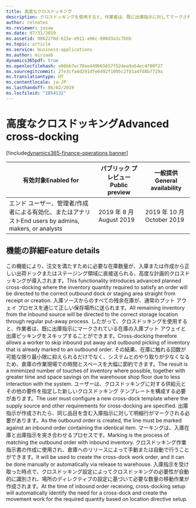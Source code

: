 ```yaml
---
title: 高度なクロスドッキング
description: クロスドッキングを使用すると、作業者は、既に出庫指示に対してマークされている在庫の入庫プット アウェイと出庫ピッキングをスキップすることができます。
author: relnotes
ms.reviewer: josaw
ms.date: 07/31/2019
ms.assetid: 9862278d-615e-e911-a96c-000d3a1c7bbb
ms.topic: article
ms.service: business-applications
ms.author: mirzaab
dynamics365pdf: true
ms.openlocfilehash: e06bb7ec70ae449b65657f524ea9a54ec4f00f27
ms.sourcegitcommit: 2fe3cfa4d291dfe6492f1095c2f01a4fd8b7719a
ms.translationtype: HT
ms.contentlocale: ja-JP
ms.lasthandoff: 08/02/2019
ms.locfileid: "1854132"
---
```

# <a name="advanced-cross-docking"></a><span data-ttu-id="61487-103">高度なクロスドッキング</span><span class="sxs-lookup"><span data-stu-id="61487-103">Advanced cross-docking</span></span>
[!include[dynamics365-finance-operations banner](../includes/dynamics365-finance-operations.md)]

| <span data-ttu-id="61487-104">有効対象</span><span class="sxs-lookup"><span data-stu-id="61487-104">Enabled for</span></span>    |  <span data-ttu-id="61487-105">パブリック プレビュー</span><span class="sxs-lookup"><span data-stu-id="61487-105">Public preview</span></span> | <span data-ttu-id="61487-106">一般提供</span><span class="sxs-lookup"><span data-stu-id="61487-106">General availability</span></span> | 
| ---------- | ---------- |---------- |
|<span data-ttu-id="61487-107">エンド ユーザー、管理者/作成者による有効化、またはアナリスト</span><span class="sxs-lookup"><span data-stu-id="61487-107">End users by admins, makers, or analysts</span></span>|<span data-ttu-id="61487-108">2019 年 8 月</span><span class="sxs-lookup"><span data-stu-id="61487-108">August 2019</span></span>| <span data-ttu-id="61487-109">2019 年 10 月</span><span class="sxs-lookup"><span data-stu-id="61487-109">October 2019</span></span>|






## <a name="feature-details"></a><span data-ttu-id="61487-110">機能の詳細</span><span class="sxs-lookup"><span data-stu-id="61487-110">Feature details</span></span>
<!--feature detail start -->
<span data-ttu-id="61487-111">この機能により、注文を満たすために必要な在庫数量が、入庫または作成から正しい出荷ドックまたはステージング領域に直接送られる、高度な計画的クロスドッキングが導入されます。</span><span class="sxs-lookup"><span data-stu-id="61487-111">This functionality introduces advanced planned cross-docking where the inventory quantity required to satisfy an order will be directed to the correct outbound dock or staging area straight from receipt or creation.</span></span> <span data-ttu-id="61487-112">入庫ソースからのすべての残余在庫が、通常のプット アウェイ プロセスを通じて正しい保存場所に送られます。</span><span class="sxs-lookup"><span data-stu-id="61487-112">All remaining inventory from the inbound source will be directed to the correct storage location through regular put-away process.</span></span> <span data-ttu-id="61487-113">したがって、クロスドッキングを使用すると、作業者は、既に出庫指示にマークされている在庫の入庫プット アウェイと出庫ピッキングをスキップすることができます。</span><span class="sxs-lookup"><span data-stu-id="61487-113">Cross-docking therefore allows a worker to skip inbound put away and outbound picking of inventory that is already marked to an outbound order.</span></span> <span data-ttu-id="61487-114">その結果、在庫に触れる回数が可能な限り最小限に抑えられるだけでなく、システムとのやり取りが少なくなるため、倉庫の作業現場での時間とスペースを大幅に節約できます。</span><span class="sxs-lookup"><span data-stu-id="61487-114">The result is a minimized number of touches of inventory where possible, together with greater time and space savings on the warehouse shop floor due to less interaction with the system.</span></span> <span data-ttu-id="61487-115">ユーザーは、クロスドッキングに対する供給元とその他の要件を指定した新しいクロスドッキング テンプレートを構成する必要があります。</span><span class="sxs-lookup"><span data-stu-id="61487-115">The user must configure a new cross-dock template where the supply source and other requirements for cross-docking are specified.</span></span> <span data-ttu-id="61487-116">出庫指示が作成されたら、同じ品目を含む入庫指示に対して明細行がマークされる必要があります。</span><span class="sxs-lookup"><span data-stu-id="61487-116">As the outbound order is created, the line must be marked against an inbound order containing the identical item.</span></span> <span data-ttu-id="61487-117">マーキングは、入庫在庫と出庫指示を突き合わせるプロセスです。</span><span class="sxs-lookup"><span data-stu-id="61487-117">Marking is the process of matching the outbound order with inbound inventory.</span></span> <span data-ttu-id="61487-118">クロスドッキング作業指示書の作成に使用され、倉庫へのリリースによって手動または自動で行うことができます。</span><span class="sxs-lookup"><span data-stu-id="61487-118">It will be used to create the cross-dock work order, and it can be done manually or automatically via release to warehouse.</span></span> <span data-ttu-id="61487-119">入庫指示を受け取った時点で、クロスドッキング設定によってクロスドッキングの必要性が自動的に識別され、場所のディレクティブの設定に基づいて必要な数量の移動作業が作成されます。</span><span class="sxs-lookup"><span data-stu-id="61487-119">At the time of inbound order receiving, cross-docking setup will automatically identify the need for a cross-dock and create the movement work for the required quantity based on location directive setup.</span></span>
<!--feature detail end -->











